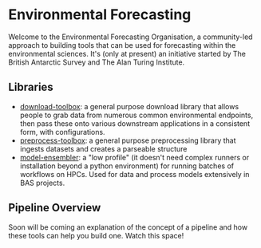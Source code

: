 # Environmental Forecasting

Welcome to the Environmental Forecasting Organisation, a community-led approach to building tools that can be used for forecasting within the environmental sciences. It's (only at present) an initiative started by The British Antarctic Survey and The Alan Turing Institute.

## Libraries

* [download-toolbox](https://github.com/environmental-forecasting/download-toolbox): a general purpose download library that allows people to grab data from numerous common environmental endpoints, then pass these onto various downstream applications in a consistent form, with configurations.
* [preprocess-toolbox](https://github.com/environmental-forecasting/preprocess-toolbox): a general purpose preprocessing library that ingests datasets and creates a parseable structure
* [model-ensembler](https://github.com/environmental-forecasting/model-ensembler): a "low profile" (it doesn't need complex runners or installation beyond a python environment) for running batches of workflows on HPCs. Used for data and process models extensively in BAS projects.

## Pipeline Overview

Soon will be coming an explanation of the concept of a pipeline and how these tools can help you build one. Watch this space!
